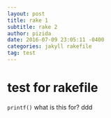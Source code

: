 ```yaml
---
layout: post
title: rake 1
subtitle: rake 2
author: pizida
date: 2016-07-09 23:05:11 -0400
categories: jakyll rakefile
tag: test
---
```

# test for rakefile
`printf()`
  what is this for?
    ddd


